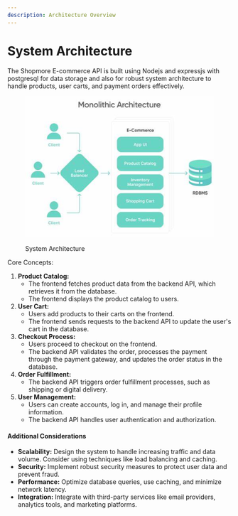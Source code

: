 ```yaml
---
description: Architecture Overview
---
```


# System Architecture&#x20;

The Shopmore E-commerce API is built using Nodejs and expressjs with postgresql for data storage and also for  robust system architecture to handle products, user carts, and payment orders effectively.

<div data-full-width="true">

<figure><img src="../.gitbook/assets/system architecture.jfif" alt=""><figcaption><p>System Architecture</p></figcaption></figure>

</div>





Core Concepts:

1. **Product Catalog:**
   * The frontend fetches product data from the backend API, which retrieves it from the database.
   * The frontend displays the product catalog to users.
2. **User Cart:**
   * Users add products to their carts on the frontend.
   * The frontend sends requests to the backend API to update the user's cart in the database.
3. **Checkout Process:**
   * Users proceed to checkout on the frontend.
   * The backend API validates the order, processes the payment through the payment gateway, and updates the order status in the database.
4. **Order Fulfillment:**
   * The backend API triggers order fulfillment processes, such as shipping or digital delivery.
5. **User Management:**
   * Users can create accounts, log in, and manage their profile information.
   * The backend API handles user authentication and authorization.

#### Additional Considerations

* **Scalability:** Design the system to handle increasing traffic and data volume. Consider using techniques like load balancing and caching.
* **Security:** Implement robust security measures to protect user data and prevent fraud.
* **Performance:** Optimize database queries, use caching, and minimize network latency.
* **Integration:** Integrate with third-party services like email providers, analytics tools, and marketing platforms.
